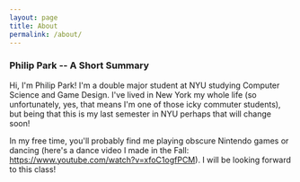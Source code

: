 ```yaml
---
layout: page
title: About
permalink: /about/
---
```


### Philip Park -- A Short Summary

Hi, I'm Philip Park! I'm a double major student at NYU studying Computer Science and Game Design. I've lived in New York my whole life (so unfortunately, yes, that means I'm one of those icky commuter students), but being that this is my last semester in NYU perhaps that will change soon! 

In my free time, you'll probably find me playing obscure Nintendo games or dancing (here's a dance video I made in the Fall: https://www.youtube.com/watch?v=xfoC1ogfPCM). I will be looking forward to this class! 